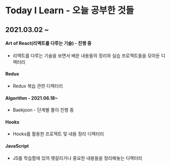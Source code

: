 # Today I Learn - 오늘 공부한 것들 

## 2021.03.02 ~

#### Art of React(리액트를 다루는 기술) - 진행 중

- 리액트를 다루는 기술을 보면서 배운 내용들의 정리와 실습 프로젝트들을 모아둔 디렉터리



#### Redux

- Redux 복습 관련 디렉터리



#### Algorithm - 2021.06.18~

- Baekjoon - 단계별 풀이 진행 중



#### Hooks

- Hooks를 활용한 프로젝트 및 내용 정리 디렉터리



#### JavaScript

- JS를 학습함에 있어 헷갈리거나 중요한 내용들을 정리해놓는 디렉터리